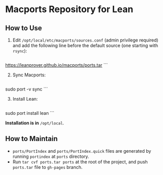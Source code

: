 Macports Repository for Lean
============================

How to Use
----------

1. Edit `/opt/local/etc/macports/sources.conf` (admin privilege required) and add the following line before the default source (one starting with `rsync`):

    ```
https://leanprover.github.io/macports/ports.tar
    ```

2. Sync Macports:

    ```bash
sudo port -v sync
    ```

3. Install Lean:

    ```bash
sudo port install lean
    ```

**Installation is in** `/opt/local`.


How to Maintain
---------------

 - `ports/PortIndex` and `ports/PortIndex.quick` files are generated by running `portindex` at `ports` directory.
 - Run `tar cvf ports.tar ports` at the root of the project, and push `ports.tar` file to `gh-pages` branch.

